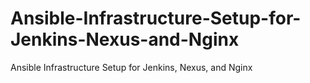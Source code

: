 # Ansible-Infrastructure-Setup-for-Jenkins-Nexus-and-Nginx
Ansible Infrastructure Setup for Jenkins, Nexus, and Nginx
